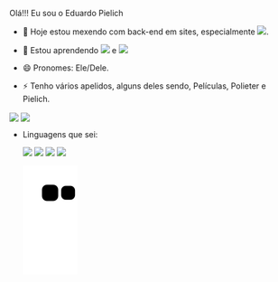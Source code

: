 Olá!!! Eu sou o Eduardo Pielich
- 🔭 Hoje estou mexendo com back-end em sites, especialmente <img height= 15cm src='https://upload.wikimedia.org/wikipedia/commons/thumb/2/27/PHP-logo.svg/2560px-javascript-logo.svg.png'>.

- 🌱 Estou aprendendo <img height= 15cm src='https://logodownload.org/wp-content/uploads/2022/04/javascript-logo-1.png'> e <img height= 15cm src='https://logos-world.net/wp-content/uploads/2021/10/Python-Symbol.png'>

- 😄 Pronomes: Ele/Dele.

- ⚡ Tenho vários apelidos, alguns deles sendo, Películas, Polieter e Pielich. 

<div>
  <img align="center" height="120vh" src='https://github-readme-stats.vercel.app/api?username=Poliester2005&show_icons=true&theme=gotham'>
  <img align="center" height="120vh" src='https://github-readme-stats.vercel.app/api/top-langs/?username=Poliester2005&show_icons=true&theme=gotham&langs_count=3&layout=compact'>
</div>

- Linguagens que sei:

  <img height="80vh" src="https://cdn.jsdelivr.net/gh/devicons/devicon/icons/html5/html5-plain-wordmark.svg" />
  <img height="80vh" src="https://cdn.jsdelivr.net/gh/devicons/devicon/icons/css3/css3-plain-wordmark.svg" />
  <img height="80vh" src="https://cdn.jsdelivr.net/gh/devicons/devicon/icons/php/php-plain.svg"/>
  <img height="80vh" src="https://cdn.jsdelivr.net/gh/devicons/devicon/icons/javascript/javascript-plain.svg" />
  
    ![Snake animation](https://github.com/poliester2005/poliester2005/blob/output/github-contribution-grid-snake.svg)
